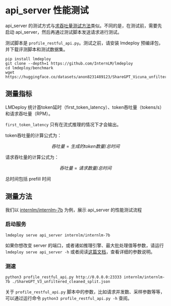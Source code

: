 # api_server 性能测试

api_server 的测试方式与[求吞吐量测试方法](./profile_throughput.md)类似。不同的是，在测试前，需要先启动 api_server，然后再通过测试脚本发送请求进行测试。

测试脚本是 `profile_restful_api.py`。测试之前，请安装 lmdeploy 预编译包，并下载评测脚本和测试数据集。

```shell
pip install lmdeploy
git clone --depth=1 https://github.com/InternLM/lmdeploy
cd lmdeploy/benchmark
wget https://huggingface.co/datasets/anon8231489123/ShareGPT_Vicuna_unfiltered/resolve/main/ShareGPT_V3_unfiltered_cleaned_split.json
```

## 测量指标

LMDeploy 统计首token延时（first_token_latency）、token吞吐量（tokens/s）和请求吞吐量（RPM）。

`first_token_latency` 只有在流式推理的情况下才会输出。

token吞吐量的计算公式为：

$$
吞吐量 = 生成的token数量 / 总时间
$$

请求吞吐量的计算公式为：

$$
吞吐量 = 请求数量 / 总时间
$$

总时间包括 prefill 时间

## 测量方法

我们以 [internlm/internlm-7b](https://huggingface.co/internlm/internlm-7b) 为例，展示 api_server 的性能测试流程

### 启动服务

```shell
lmdeploy serve api_server internlm/internlm-7b
```

如果你想改变 server 的端口，或者诸如推理引擎、最大批处理值等参数，请运行 `lmdeploy serve api_server -h` 或者阅读[这篇文档](../serving/api_server.md)，查看详细的参数说明。

### 测速

```shell
python3 profile_restful_api.py http://0.0.0.0:23333 internlm/internlm-7b ./ShareGPT_V3_unfiltered_cleaned_split.json
```

关于 `profile_restful_api.py` 脚本中的参数，比如请求并发数、采样参数等等，可以通过运行命令 `python3 profile_restful_api.py -h` 查阅。
